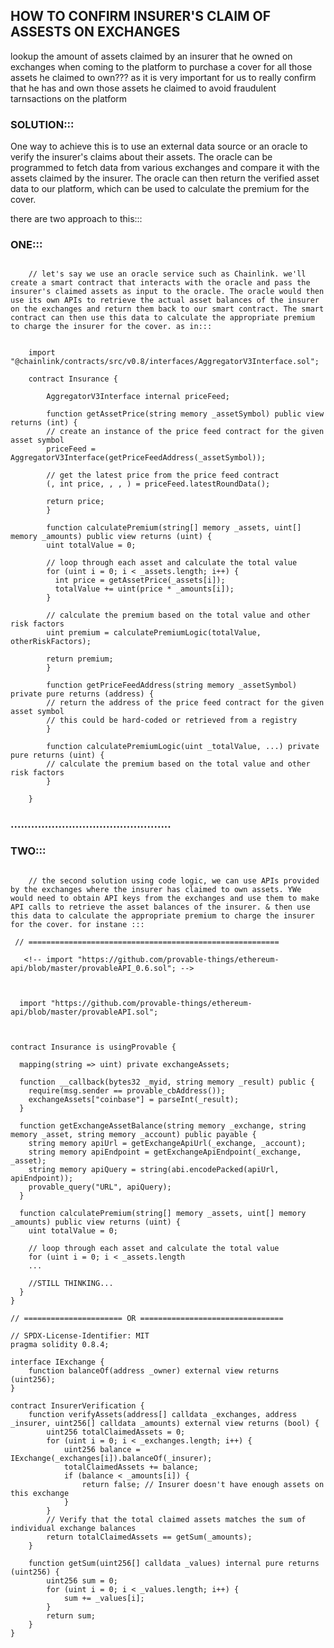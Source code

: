 
## HOW TO CONFIRM INSURER'S CLAIM OF ASSESTS ON EXCHANGES 

lookup the amount of assets  claimed by an insurer that he owned on exchanges when coming to the platform to purchase a cover for all those assets he claimed to own??? as it is very important for us to really confirm that he has and own  those assets he claimed to avoid fraudulent tarnsactions on the platform

### SOLUTION:::

One way to achieve this is to use an external data source or an oracle to verify the insurer's claims about their assets. The oracle can be programmed to fetch data from various exchanges and compare it with the assets claimed by the insurer. The oracle can then return the verified asset data to our platform, which can be used to calculate the premium for the cover.

there are two approach to this:::

### ONE:::


```solidity

    // let's say we use an oracle service such as Chainlink. we'll create a smart contract that interacts with the oracle and pass the insurer's claimed assets as input to the oracle. The oracle would then use its own APIs to retrieve the actual asset balances of the insurer on the exchanges and return them back to our smart contract. The smart contract can then use this data to calculate the appropriate premium to charge the insurer for the cover. as in:::


    import "@chainlink/contracts/src/v0.8/interfaces/AggregatorV3Interface.sol";

    contract Insurance {

        AggregatorV3Interface internal priceFeed;

        function getAssetPrice(string memory _assetSymbol) public view returns (int) {
        // create an instance of the price feed contract for the given asset symbol
        priceFeed = AggregatorV3Interface(getPriceFeedAddress(_assetSymbol));

        // get the latest price from the price feed contract
        (, int price, , , ) = priceFeed.latestRoundData();

        return price;
        }

        function calculatePremium(string[] memory _assets, uint[] memory _amounts) public view returns (uint) {
        uint totalValue = 0;

        // loop through each asset and calculate the total value
        for (uint i = 0; i < _assets.length; i++) {
          int price = getAssetPrice(_assets[i]);
          totalValue += uint(price * _amounts[i]);
        }

        // calculate the premium based on the total value and other risk factors
        uint premium = calculatePremiumLogic(totalValue, otherRiskFactors);

        return premium;
        }

        function getPriceFeedAddress(string memory _assetSymbol) private pure returns (address) {
        // return the address of the price feed contract for the given asset symbol
        // this could be hard-coded or retrieved from a registry
        }

        function calculatePremiumLogic(uint _totalValue, ...) private pure returns (uint) {
        // calculate the premium based on the total value and other risk factors
        }

    }

```

### ...............................................

### TWO:::


```solidity

    // the second solution using code logic, we can use APIs provided by the exchanges where the insurer has claimed to own assets. YWe would need to obtain API keys from the exchanges and use them to make API calls to retrieve the asset balances of the insurer. & then use this data to calculate the appropriate premium to charge the insurer for the cover. for instane :::

 // ========================================================

   <!-- import "https://github.com/provable-things/ethereum-api/blob/master/provableAPI_0.6.sol"; -->


    
  import "https://github.com/provable-things/ethereum-api/blob/master/provableAPI.sol";



contract Insurance is usingProvable {

  mapping(string => uint) private exchangeAssets;
  
  function __callback(bytes32 _myid, string memory _result) public {
    require(msg.sender == provable_cbAddress());
    exchangeAssets["coinbase"] = parseInt(_result);
  }

  function getExchangeAssetBalance(string memory _exchange, string memory _asset, string memory _account) public payable {
    string memory apiUrl = getExchangeApiUrl(_exchange, _account);
    string memory apiEndpoint = getExchangeApiEndpoint(_exchange, _asset);
    string memory apiQuery = string(abi.encodePacked(apiUrl, apiEndpoint));
    provable_query("URL", apiQuery);
  }

  function calculatePremium(string[] memory _assets, uint[] memory _amounts) public view returns (uint) {
    uint totalValue = 0;
    
    // loop through each asset and calculate the total value
    for (uint i = 0; i < _assets.length
    ...

    //STILL THINKING...
  }
}

// ====================== OR ================================

// SPDX-License-Identifier: MIT
pragma solidity 0.8.4;

interface IExchange {
    function balanceOf(address _owner) external view returns (uint256);
}

contract InsurerVerification {
    function verifyAssets(address[] calldata _exchanges, address _insurer, uint256[] calldata _amounts) external view returns (bool) {
        uint256 totalClaimedAssets = 0;
        for (uint i = 0; i < _exchanges.length; i++) {
            uint256 balance = IExchange(_exchanges[i]).balanceOf(_insurer);
            totalClaimedAssets += balance;
            if (balance < _amounts[i]) {
                return false; // Insurer doesn't have enough assets on this exchange
            }
        }
        // Verify that the total claimed assets matches the sum of individual exchange balances
        return totalClaimedAssets == getSum(_amounts);
    }

    function getSum(uint256[] calldata _values) internal pure returns (uint256) {
        uint256 sum = 0;
        for (uint i = 0; i < _values.length; i++) {
            sum += _values[i];
        }
        return sum;
    }
}

```